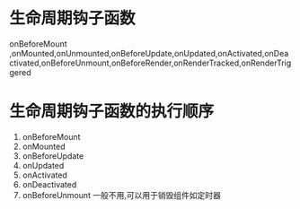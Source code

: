 # 生命周期钩子函数
onBeforeMount ,onMounted,onUnmounted,onBeforeUpdate,onUpdated,onActivated,onDeactivated,onBeforeUnmount,onBeforeRender,onRenderTracked,onRenderTriggered

# 生命周期钩子函数的执行顺序
1. onBeforeMount
2. onMounted
3. onBeforeUpdate
4. onUpdated
5. onActivated
6. onDeactivated
7. onBeforeUnmount  一般不用,可以用于销毁组件如定时器